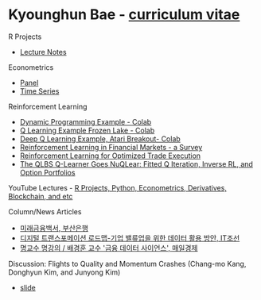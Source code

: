 # Kyounghun Bae - [curriculum vitae](https://docs.google.com/document/d/19u1QBQvUehMQGxHp0P3L7aFquuuIFjUjkgAKavTAts0/edit?usp=sharing)

R Projects
* [Lecture Notes](https://github.com/khbae/r-project-lecture)

Econometrics
* [Panel](https://github.com/khbae/econometrics)
* [Time Series](https://github.com/khbae/trading)

Reinforcement Learning 
* [Dynamic Programming Example - Colab](https://github.com/khbae/khbae.github.io/blob/main/Dynamic_Programming.ipynb)
* [Q Learning Example Frozen Lake - Colab](https://github.com/khbae/data-analytics-process/blob/main/1_강화학습(Reinforcement_Learning).ipynb)
* [Deep Q Learning Example, Atari Breakout- Colab](https://github.com/khbae/khbae.github.io/blob/main/Deep_Q_Learning_for_Atari_Breakout.ipynb)
* [Reinforcement Learning in Financial Markets - a Survey](https://github.com/khbae/data-analytics-process/blob/main/1032172355.pdf)
* [Reinforcement Learning for Optimized Trade Execution](https://github.com/khbae/data-analytics-process/blob/main/1143844.1143929.pdf)
* [The QLBS Q-Learner Goes NuQLear: Fitted Q Iteration, Inverse RL, and Option Portfolios](https://github.com/khbae/data-analytics-process/blob/main/1801.06077.pdf)

YouTube Lectures - [R Projects, Python, Econometrics, Derivatives, Blockchain, and etc](https://github.com/khbae/YouTube)

Column/News Articles
* [미래금융백서, 부산은행](https://github.com/khbae/techfinance)
* [디지털 트랜스포메이션 로드맵-기업 밸류업을 위한 데이터 활용 방안, IT조선](http://it.chosun.com/site/data/html_dir/2020/11/20/2020112000405.html)
* [명교수 명강의 / 배경훈 교수 '금융 데이터 사이언스', 매일경제](https://www.mk.co.kr/news/special-edition/view/2020/04/442281/)

Discussion: Flights to Quality and Momentum Crashes (Chang-mo Kang, Donghyun Kim, and Junyong Kim)
* [slide](https://docs.google.com/presentation/d/1oHG3NiK1kzKE4ZDpHKYmsFZdmRNeNJcpqd-BVNd5L2U/edit?usp=sharing) 
